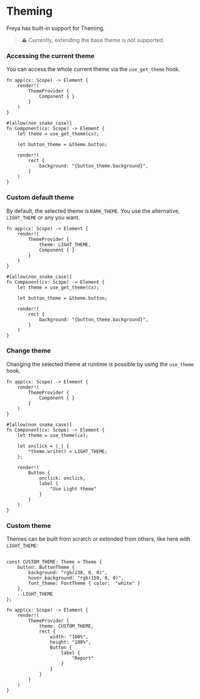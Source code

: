 # Theming

Freya has built-in support for Theming. 

> ⚠️ Currently, extending the base theme is not supported.

### Accessing the current theme
You can access the whole current theme via the `use_get_theme` hook.

```rust, no_run
fn app(cx: Scope) -> Element {
    render!(
        ThemeProvider {
            Component { }
        }
    )
}

#[allow(non_snake_case)]
fn Component(cx: Scope) -> Element {
    let theme = use_get_theme(cx);

    let button_theme = &theme.button;

    render!(
        rect {
            background: "{button_theme.background}",
        }
    )
}
```

### Custom default theme 
By default, the selected theme is `DARK_THEME`. You use the alternative, `LIGHT_THEME` or any you want.

```rust, no_run
fn app(cx: Scope) -> Element {
    render!(
        ThemeProvider {
            theme: LIGHT_THEME,
            Component { }
        }
    )
}

#[allow(non_snake_case)]
fn Component(cx: Scope) -> Element {
    let theme = use_get_theme(cx);

    let button_theme = &theme.button;

    render!(
        rect {
            background: "{button_theme.background}",
        }
    )
}
```

### Change theme
Changing the selected theme at runtime is possible by using the `use_theme` hook.

```rust, no_run
fn app(cx: Scope) -> Element {
    render!(
        ThemeProvider {
            Component { }
        }
    )
}

#[allow(non_snake_case)]
fn Component(cx: Scope) -> Element {
    let theme = use_theme(cx);

    let onclick = |_| {
        *theme.write() = LIGHT_THEME;
    };

    render!(
        Button {
            onclick: onclick,
            label {
                "Use Light theme"
            }
        }
    )
}
```

### Custom theme

Themes can be built from scratch or extended from others, like here with `LIGHT_THEME`:

```rust, no_run

const CUSTOM_THEME: Theme = Theme {
    button: ButtonTheme {
        background: "rgb(230, 0, 0)",
        hover_background: "rgb(150, 0, 0)",
        font_theme: FontTheme { color:  "white" }
    },
    ..LIGHT_THEME
};

fn app(cx: Scope) -> Element {
    render!(
        ThemeProvider {
            theme: CUSTOM_THEME,
            rect {
                width: "100%",
                height: "100%",
                Button {
                    label {
                        "Report"
                    }
                }
            }
        }
    )
}
```